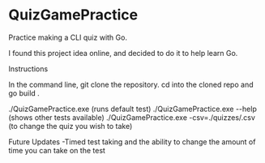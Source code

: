 # QuizGamePractice
Practice making a CLI quiz with Go.

I found this project idea online, and decided to do it to help learn Go. 

Instructions

In the command line, git clone the repository.
cd into the cloned repo and go build .

./QuizGamePractice.exe (runs default test)
./QuizGamePractice.exe --help (shows other tests available)
./QuizGamePractice.exe -csv=./quizzes/<quiz-name>.csv (to change the quiz you wish to take)
  
  Future Updates
  -Timed test taking and the ability to change the amount of time you can take on the test
